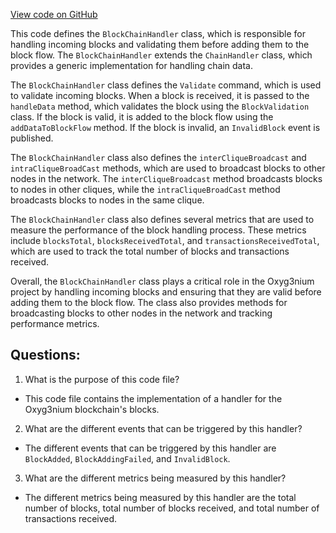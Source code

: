 [View code on GitHub](https://github.com/alephium/alephium/flow/src/main/scala/org/alephium/flow/handler/BlockChainHandler.scala)

This code defines the `BlockChainHandler` class, which is responsible for handling incoming blocks and validating them before adding them to the block flow. The `BlockChainHandler` extends the `ChainHandler` class, which provides a generic implementation for handling chain data. 

The `BlockChainHandler` class defines the `Validate` command, which is used to validate incoming blocks. When a block is received, it is passed to the `handleData` method, which validates the block using the `BlockValidation` class. If the block is valid, it is added to the block flow using the `addDataToBlockFlow` method. If the block is invalid, an `InvalidBlock` event is published. 

The `BlockChainHandler` class also defines the `interCliqueBroadcast` and `intraCliqueBroadCast` methods, which are used to broadcast blocks to other nodes in the network. The `interCliqueBroadcast` method broadcasts blocks to nodes in other cliques, while the `intraCliqueBroadCast` method broadcasts blocks to nodes in the same clique. 

The `BlockChainHandler` class also defines several metrics that are used to measure the performance of the block handling process. These metrics include `blocksTotal`, `blocksReceivedTotal`, and `transactionsReceivedTotal`, which are used to track the total number of blocks and transactions received. 

Overall, the `BlockChainHandler` class plays a critical role in the Oxyg3nium project by handling incoming blocks and ensuring that they are valid before adding them to the block flow. The class also provides methods for broadcasting blocks to other nodes in the network and tracking performance metrics.
## Questions: 
 1. What is the purpose of this code file?
- This code file contains the implementation of a handler for the Oxyg3nium blockchain's blocks.
2. What are the different events that can be triggered by this handler?
- The different events that can be triggered by this handler are `BlockAdded`, `BlockAddingFailed`, and `InvalidBlock`.
3. What are the different metrics being measured by this handler?
- The different metrics being measured by this handler are the total number of blocks, total number of blocks received, and total number of transactions received.